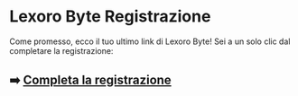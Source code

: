 # Lexoro Byte Registrazione

Come promesso, ecco il tuo ultimo link di Lexoro Byte! Sei a un solo clic dal completare la registrazione:

## ➡️ [Completa la registrazione](https://tinyurl.com/tbpa4pn6)